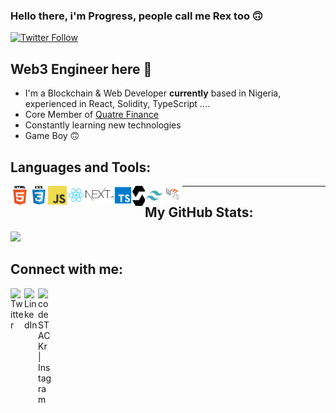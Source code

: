 ### Hello there, i'm Progress, people call me Rex too 🙃

[![Twitter Follow](https://img.shields.io/twitter/follow/ojemehprogrex?color=1DA1F2&logo=twitter&style=for-the-badge)](https://twitter.com/intent/follow?original_referer=https%3A%2F%2Fgithub.com%2Fojemehprogrex&screen_name=ojemehprogrex)


## Web3 Engineer here 🫠

- I'm a Blockchain & Web Developer <b>currently</b> based in Nigeria, experienced in React, Solidity, TypeScript ....
- Core Member of <a href="https://github.com/Quatre-Finance">Quatre Finance</a>
- Constantly learning new technologies  
- Game Boy 🙃

## Languages and Tools:

<img align="left" alt="HTML5" width="30px" src="https://raw.githubusercontent.com/github/explore/80688e429a7d4ef2fca1e82350fe8e3517d3494d/topics/html/html.png" />
<img align="left" alt="CSS3" width="30px" src="https://raw.githubusercontent.com/github/explore/80688e429a7d4ef2fca1e82350fe8e3517d3494d/topics/css/css.png" />
<img align="left" alt="JavaScript" width="30px" src="https://raw.githubusercontent.com/github/explore/80688e429a7d4ef2fca1e82350fe8e3517d3494d/topics/javascript/javascript.png" />
<img align="left" alt="React" width="30px" src="https://raw.githubusercontent.com/github/explore/80688e429a7d4ef2fca1e82350fe8e3517d3494d/topics/react/react.png" />
<img align="left" alt="Nextjs" width="45px" src="img/nextjs.svg" />
<img align="left" alt="TypeScript" width="30px" src="img/typescript.png" />
<img align="left" alt="Solidity" width="20px" src="img/solidity.png" />
<img align="left" alt="TailWind Css" width="30px" src="img/tailwind.png" />
<img align="left" alt="Web3 js" width="30px" src="img/web3.png" />

---

## My GitHub Stats:

<p>
  <img width="48%" src="https://github-readme-stats.vercel.app/api?username=Rex739&show_icons=true&theme=tokyonight" />
</p>

## Connect with me:

[<img align="left" alt="Twitter " width="22px" src="https://www.freepnglogos.com/uploads/twitter-logo-png/twitter-logo-vector-png-clipart-1.png" />][twitter]
[<img align="left" alt="LinkedIn" width="22px" src="https://www.freepnglogos.com/uploads/linkedin-logo-design-30.png" />][linkedin]
[<img align="left" alt="codeSTACKr | Instagram" width="22px" src="https://www.freepnglogos.com/uploads/logo-ig-png/logo-ig-instagram-new-logo-vector-download-13.png" />][instagram]


[twitter]: https://twitter.com/ojemehprogrex
[instagram]: https://www.instagram.com/p_rex1
[linkedin]: https://www.linkedin.com/in/ojemeh-progress-459730190
